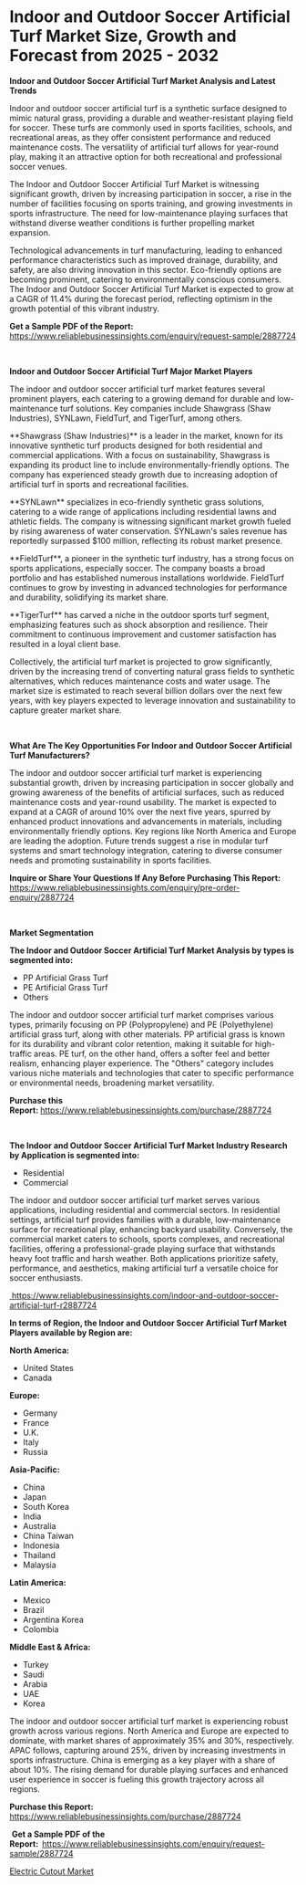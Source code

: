 <p><h1>Indoor and Outdoor Soccer Artificial Turf Market Size, Growth and Forecast from 2025 - 2032</h1></p><p><strong>Indoor and Outdoor Soccer Artificial Turf Market Analysis and Latest Trends</strong></p>
<p><p>Indoor and outdoor soccer artificial turf is a synthetic surface designed to mimic natural grass, providing a durable and weather-resistant playing field for soccer. These turfs are commonly used in sports facilities, schools, and recreational areas, as they offer consistent performance and reduced maintenance costs. The versatility of artificial turf allows for year-round play, making it an attractive option for both recreational and professional soccer venues.</p><p>The Indoor and Outdoor Soccer Artificial Turf Market is witnessing significant growth, driven by increasing participation in soccer, a rise in the number of facilities focusing on sports training, and growing investments in sports infrastructure. The need for low-maintenance playing surfaces that withstand diverse weather conditions is further propelling market expansion. </p><p>Technological advancements in turf manufacturing, leading to enhanced performance characteristics such as improved drainage, durability, and safety, are also driving innovation in this sector. Eco-friendly options are becoming prominent, catering to environmentally conscious consumers. The Indoor and Outdoor Soccer Artificial Turf Market is expected to grow at a CAGR of 11.4% during the forecast period, reflecting optimism in the growth potential of this vibrant industry.</p></p>
<p><strong>Get a Sample PDF of the Report:&nbsp;</strong> <a href="https://www.reliablebusinessinsights.com/enquiry/request-sample/2887724?utm_campaign=3314&utm_medium=2&utm_source=Github&utm_content=ia&utm_term=14032025&utm_id=indoor-and-outdoor-soccer-artificial-turf">https://www.reliablebusinessinsights.com/enquiry/request-sample/2887724</a></p>
<p>&nbsp;</p>
<p><strong>Indoor and Outdoor Soccer Artificial Turf Major Market Players</strong></p>
<p><p>The indoor and outdoor soccer artificial turf market features several prominent players, each catering to a growing demand for durable and low-maintenance turf solutions. Key companies include Shawgrass (Shaw Industries), SYNLawn, FieldTurf, and TigerTurf, among others.</p><p>**Shawgrass (Shaw Industries)** is a leader in the market, known for its innovative synthetic turf products designed for both residential and commercial applications. With a focus on sustainability, Shawgrass is expanding its product line to include environmentally-friendly options. The company has experienced steady growth due to increasing adoption of artificial turf in sports and recreational facilities.</p><p>**SYNLawn** specializes in eco-friendly synthetic grass solutions, catering to a wide range of applications including residential lawns and athletic fields. The company is witnessing significant market growth fueled by rising awareness of water conservation. SYNLawn's sales revenue has reportedly surpassed $100 million, reflecting its robust market presence.</p><p>**FieldTurf**, a pioneer in the synthetic turf industry, has a strong focus on sports applications, especially soccer. The company boasts a broad portfolio and has established numerous installations worldwide. FieldTurf continues to grow by investing in advanced technologies for performance and durability, solidifying its market share.</p><p>**TigerTurf** has carved a niche in the outdoor sports turf segment, emphasizing features such as shock absorption and resilience. Their commitment to continuous improvement and customer satisfaction has resulted in a loyal client base. </p><p>Collectively, the artificial turf market is projected to grow significantly, driven by the increasing trend of converting natural grass fields to synthetic alternatives, which reduces maintenance costs and water usage. The market size is estimated to reach several billion dollars over the next few years, with key players expected to leverage innovation and sustainability to capture greater market share.</p></p>
<p>&nbsp;</p>
<p><strong>What Are The Key Opportunities For Indoor and Outdoor Soccer Artificial Turf Manufacturers?</strong></p>
<p><p>The indoor and outdoor soccer artificial turf market is experiencing substantial growth, driven by increasing participation in soccer globally and growing awareness of the benefits of artificial surfaces, such as reduced maintenance costs and year-round usability. The market is expected to expand at a CAGR of around 10% over the next five years, spurred by enhanced product innovations and advancements in materials, including environmentally friendly options. Key regions like North America and Europe are leading the adoption. Future trends suggest a rise in modular turf systems and smart technology integration, catering to diverse consumer needs and promoting sustainability in sports facilities.</p></p>
<p><strong>Inquire or Share Your Questions If Any Before Purchasing This Report:</strong> <a href="https://www.reliablebusinessinsights.com/enquiry/pre-order-enquiry/2887724?utm_campaign=3314&utm_medium=2&utm_source=Github&utm_content=ia&utm_term=14032025&utm_id=indoor-and-outdoor-soccer-artificial-turf">https://www.reliablebusinessinsights.com/enquiry/pre-order-enquiry/2887724</a></p>
<p>&nbsp;</p>
<p><strong>Market Segmentation</strong></p>
<p><strong>The Indoor and Outdoor Soccer Artificial Turf Market Analysis by types is segmented into:</strong></p>
<p><ul><li>PP Artificial Grass Turf</li><li>PE Artificial Grass Turf</li><li>Others</li></ul></p>
<p><p>The indoor and outdoor soccer artificial turf market comprises various types, primarily focusing on PP (Polypropylene) and PE (Polyethylene) artificial grass turf, along with other materials. PP artificial grass is known for its durability and vibrant color retention, making it suitable for high-traffic areas. PE turf, on the other hand, offers a softer feel and better realism, enhancing player experience. The "Others" category includes various niche materials and technologies that cater to specific performance or environmental needs, broadening market versatility.</p></p>
<p><strong>Purchase this Report:&nbsp;</strong><a href="https://www.reliablebusinessinsights.com/purchase/2887724?utm_campaign=3314&utm_medium=2&utm_source=Github&utm_content=ia&utm_term=14032025&utm_id=indoor-and-outdoor-soccer-artificial-turf">https://www.reliablebusinessinsights.com/purchase/2887724</a></p>
<p>&nbsp;</p>
<p><strong>The Indoor and Outdoor Soccer Artificial Turf Market Industry Research by Application is segmented into:</strong></p>
<p><ul><li>Residential</li><li>Commercial</li></ul></p>
<p><p>The indoor and outdoor soccer artificial turf market serves various applications, including residential and commercial sectors. In residential settings, artificial turf provides families with a durable, low-maintenance surface for recreational play, enhancing backyard usability. Conversely, the commercial market caters to schools, sports complexes, and recreational facilities, offering a professional-grade playing surface that withstands heavy foot traffic and harsh weather. Both applications prioritize safety, performance, and aesthetics, making artificial turf a versatile choice for soccer enthusiasts.</p></p>
<p><a href="https://www.reliablebusinessinsights.com/indoor-and-outdoor-soccer-artificial-turf-r2887724?utm_campaign=3314&utm_medium=2&utm_source=Github&utm_content=ia&utm_term=14032025&utm_id=indoor-and-outdoor-soccer-artificial-turf">&nbsp;https://www.reliablebusinessinsights.com/indoor-and-outdoor-soccer-artificial-turf-r2887724</a></p>
<p><strong>In terms of Region, the Indoor and Outdoor Soccer Artificial Turf Market Players available by Region are:</strong></p>
<p>
    <p> <strong> North America: </strong>
        <ul>
            <li>United States</li>
            <li>Canada</li>
        </ul>
        </p> 
    <p> <strong> Europe: </strong>
        <ul>
            <li>Germany</li>
            <li>France</li>
            <li>U.K.</li>
            <li>Italy</li>
            <li>Russia</li>
        </ul>
        </p> 
    <p> <strong> Asia-Pacific: </strong>
        <ul>
            <li>China</li>
            <li>Japan</li>
            <li>South Korea</li>
            <li>India</li>
            <li>Australia</li>
            <li>China Taiwan</li>
            <li>Indonesia</li>
            <li>Thailand</li>
            <li>Malaysia</li>
        </ul>
        </p> 
    <p> <strong> Latin America: </strong>
        <ul>
            <li>Mexico</li>
            <li>Brazil</li>
            <li>Argentina Korea</li>
            <li>Colombia</li>
        </ul>
        </p> 
    <p> <strong> Middle East & Africa: </strong>
        <ul>
            <li>Turkey</li>
            <li>Saudi</li>
            <li>Arabia</li>
            <li>UAE</li>
            <li>Korea</li>
        </ul>
    </p>
    </p>
<p><p>The indoor and outdoor soccer artificial turf market is experiencing robust growth across various regions. North America and Europe are expected to dominate, with market shares of approximately 35% and 30%, respectively. APAC follows, capturing around 25%, driven by increasing investments in sports infrastructure. China is emerging as a key player with a share of about 10%. The rising demand for durable playing surfaces and enhanced user experience in soccer is fueling this growth trajectory across all regions.</p></p>
<p><strong>Purchase this Report: </strong><a href="https://www.reliablebusinessinsights.com/purchase/2887724?utm_campaign=3314&utm_medium=2&utm_source=Github&utm_content=ia&utm_term=14032025&utm_id=indoor-and-outdoor-soccer-artificial-turf">https://www.reliablebusinessinsights.com/purchase/2887724</a></p>
<p>&nbsp;<strong>Get a Sample PDF of the Report:&nbsp;&nbsp;</strong><a href="https://www.reliablebusinessinsights.com/enquiry/request-sample/2887724?utm_campaign=3314&utm_medium=2&utm_source=Github&utm_content=ia&utm_term=14032025&utm_id=indoor-and-outdoor-soccer-artificial-turf">https://www.reliablebusinessinsights.com/enquiry/request-sample/2887724</a></p>
<p><strong></strong></p>
<p><p><a href="https://github.com/stickkinkel/Market-Research-Report-List-1/blob/main/electric-cutout-market.md?utm_campaign=3314&utm_medium=2&utm_source=Github&utm_content=ia&utm_term=14032025&utm_id=indoor-and-outdoor-soccer-artificial-turf">Electric Cutout Market</a></p></p>
